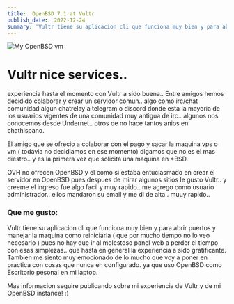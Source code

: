 ```yaml
---
title:  OpenBSD 7.1 at Vultr
publish_date:  2022-12-24
summary: 'Vultr tiene su aplicacion cli que funciona muy bien y para abrir puertos y manejar la maquina como reiniciarla ( que por mucho tiempo no lo veo necesario ) pues no hay que ir al molestoso panel web a perder el tiempo con esas simplezas..'
---
```


![My OpenBSD vm](/vultr-vm-openbsd.png)


#  Vultr nice services..

 experiencia hasta el momento con Vultr a sido buena..
 Entre amigos hemos decidido colaborar y crear un servidor
 comun.. algo como irc/chat comunidad algun chatrelay a
 telegram o discord donde esta la mayoria de los usuarios
 vigentes de una comunidad muy antigua de irc.. algunos
 nos conocemos desde Undernet.. otros de no hace tantos
 anios en chathispano.

 El amigo que se ofrecio a colaborar con el pago y sacar
 la maquina vps o vm ( todavia no decidiamos en ese momento)
 digamos que no es el mas diestro.. y es la primera vez que
 solicita una maquina en *BSD.

OVH no ofrecen OpenBSD y el como si estaba entuciasmado en
crear el servidor en OpenBSD pues despues de mirar algunos
sitios le gusto Vultr.. y creeme el ingreso fue algo facil
y muy rapido.. me agrego como usuario administrador.. ellos
mandaron su email y me di de alta.. muuy rapido..

### Que me gusto:

Vultr tiene su aplicacion cli que funciona muy bien y para
abrir puertos y manejar la maquina como reiniciarla
( que por mucho tiempo no lo veo necesario ) pues no hay que
ir al molestoso panel web a perder el tiempo con esas
simplezas.. que hasta en general la experiencia a sido gratificante.
Tambien me siento muy emocionado de lo mucho que voy a poner
en practica con cosas que nunca eh configurado. ya que uso
OpenBSD como Escritorio pesonal en mi laptop.

Mas informacion seguire publicando sobre mi experiencia de
Vultr y de mi OpenBSD instance! :)




